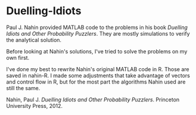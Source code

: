 # Duelling-Idiots

Paul J. Nahin provided MATLAB code to the problems in his book
*Duelling Idiots and Other Probability Puzzlers*. They are mostly simulations
to verify the analytical solution.

Before looking at Nahin's solutions, I've tried to solve the problems on my own first.

I've done my best to rewrite Nahin's original MATLAB code in R.
Those are saved in nahin-R. I made some adjustments that take advantage of
vectors and control flow in R, but for the most part the algorithms Nahin used
are still the same.

Nahin, Paul J. *Duelling Idiots and Other Probability Puzzlers*. Princeton University Press, 2012.

